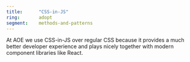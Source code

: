 ```yaml
---
title:      "CSS-in-JS"
ring:       adopt
segment:    methods-and-patterns
---
```


At AOE we use CSS-in-JS over regular CSS because it provides a much better developer experience and plays nicely together with modern component libraries like React.
